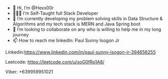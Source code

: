 - 👋 Hi, I’m @Hexx00r
- 👨🏻‍💻 I’m Self-Taught full Stack Developer
- 🧠 I’m currently developing my problem solving skills in Data Structure & Algorithms and my tech stack is MERN and Java Spring boot
- 💞️ I’m looking to collaborate on any who is willing to help me in my long journey  
- 📫 How to reach me linkedIn: Paul Sunny Isogon Jr

Linkedin:https://www.linkedin.com/in/paul-sunny-isogon-jr-394656255

Leetcode: https://leetcode.com/u/xoG0fRo1A8/

Viber: +639959951021
<!---
Hexx00r/Hexx00r is a ✨ special ✨ repository because its `README.md` (this file) appears on your GitHub profile.
You can click the Preview link to take a look at your changes.
--->
